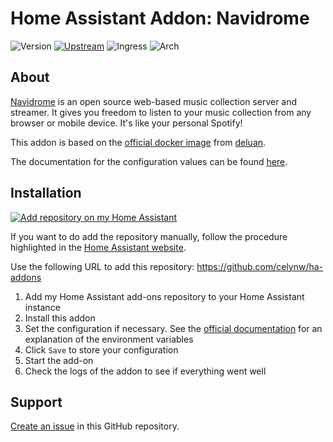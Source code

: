 # Home Assistant Addon: Navidrome

![Version](https://img.shields.io/badge/dynamic/json?label=Version&query=%24.version&url=https%3A%2F%2Fraw.githubusercontent.com%2Fcelynw%2Fha-addons%2Fmaster%2Fnavidrome%2Fconfig.json)
[![Upstream](https://img.shields.io/github/v/release/navidrome/navidrome?label=Upstream)](https://github.com/navidrome/navidrome/tree/v0.51.1)
![Ingress](https://img.shields.io/badge/dynamic/json?label=Ingress&query=%24.ingress&url=https%3A%2F%2Fraw.githubusercontent.com%2Fcelynw%2Fha-addons%2Fmaster%2Fnavidrome%2Fconfig.json)
![Arch](https://img.shields.io/badge/dynamic/json?color=success&label=Arch&query=%24.arch&url=https%3A%2F%2Fraw.githubusercontent.com%2Fcelynw%2Fha-addons%2Fmaster%2Fnavidrome%2Fconfig.json)

<!-- [![Codacy Badge](https://app.codacy.com/project/badge/Grade/9c6cf10bdbba45ecb202d7f579b5be0e)](https://www.codacy.com/gh/alexbelgium/hassio-addons/dashboard?utm_source=github.com&utm_medium=referral&utm_content=alexbelgium/hassio-addons&utm_campaign=Badge_Grade) -->
<!-- [![GitHub Super-Linter](https://img.shields.io/github/actions/workflow/status/alexbelgium/hassio-addons/weekly-supelinter.yaml?label=Lint%20code%20base)](https://github.com/alexbelgium/hassio-addons/actions/workflows/weekly-supelinter.yaml) -->
<!-- [![Builder](https://img.shields.io/github/actions/workflow/status/alexbelgium/hassio-addons/onpush_builder.yaml?label=Builder)](https://github.com/alexbelgium/hassio-addons/actions/workflows/onpush_builder.yaml) -->

## About

[Navidrome](https://github.com/navidrome/navidrome) is an open source web-based music collection server and streamer.
It gives you freedom to listen to your music collection from any browser or mobile device.
It's like your personal Spotify!

This addon is based on the [official docker image](https://hub.docker.com/r/deluan/navidrome) from [deluan](https://hub.docker.com/u/deluan).

The documentation for the configuration values can be found [here](https://www.navidrome.org/docs/usage/configuration-options).

## Installation

[![Add repository on my Home Assistant][repository-badge]][repository-url]

If you want to do add the repository manually, follow the procedure highlighted in the [Home Assistant website](https://home-assistant.io/hassio/installing_third_party_addons).

Use the following URL to add this repository: https://github.com/celynw/ha-addons

1. Add my Home Assistant add-ons repository to your Home Assistant instance
1. Install this addon
1. Set the configuration if necessary.
   See the [official documentation](https://www.navidrome.org/docs/usage/configuration-options/) for an explanation of the environment variables
1. Click `Save` to store your configuration
1. Start the add-on
1. Check the logs of the addon to see if everything went well

## Support

[Create an issue](https://github.com/celynw/ha-addons/issues) in this GitHub repository.

[repository-badge]: https://img.shields.io/badge/Add%20repository%20to%20my-Home%20Assistant-41BDF5?logo=home-assistant&style=for-the-badge
[repository-url]: https://my.home-assistant.io/redirect/supervisor_add_addon_repository/?repository_url=https%3A%2F%2Fgithub.com%2Fcelynw%2Fha-addons
